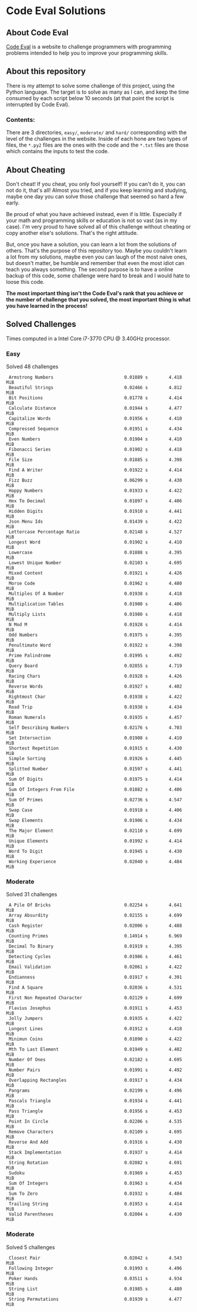 # Code Eval Solutions

## About Code Eval

[Code Eval](https://www.codeeval.com) is a website to challenge programmers
with programming problems intended to help you to improve your programming
skills.

## About this repository

There is my attempt to solve some challenge of this project, using the
Python language. The target is to solve as many as I can, and keep the time
consumed by each script below 10 seconds (at that point the script is
interrupted by Code Eval).

### Contents:

There are 3 directories, `easy/`, `moderate/` and `hard/` corresponding
with the level of the challenges in the website. Inside of each hone are
two types of files, the `*.py2` files are the ones with the code and the
`*.txt` files are those which contains the inputs to test the code.

## About Cheating

Don't cheat! If you cheat, you only fool yourself! If you can't do it, you
can not do it, that's all! Almost you tried, and if you keep learning and
studying, maybe one day you can solve those challenge that seemed so hard a
few early.

Be proud of what you have achieved instead, even if is little. Especially
if your math and programming skills or education is not so vast (as in my
case). I'm very proud to have solved all of this challenge without cheating
or copy another else's solutions. That's the right attitude.

But, once you have a solution, you can learn a lot from the solutions of
others.  That's the purpose of this repository too. Maybe you couldn't
learn a lot from my solutions, maybe even you can laugh of the most naive
ones, but doesn't matter, be humble and remember that even the most idiot
can teach you always something. The second purpose is to have a online
backup of this code, some challenge were hard to break and I would hate to
loose this code.

__The most important thing isn't the Code Eval's rank that you achieve or
the number of challenge that you solved, the most important thing is what
you have learned in the process!__

## Solved Challenges

Times computed in a Intel Core i7-3770 CPU @ 3.40GHz processor.

### Easy

Solved 48 challenges

     Armstrong Numbers                           0.01889 s        4.418 MiB
     Beautiful Strings                           0.02466 s        4.812 MiB
     Bit Positions                               0.01778 s        4.414 MiB
     Calculate Distance                          0.01944 s        4.477 MiB
     Capitalize Words                            0.01956 s        4.410 MiB
     Compressed Sequence                         0.01951 s        4.434 MiB
     Even Numbers                                0.01904 s        4.410 MiB
     Fibonacci Series                            0.01902 s        4.418 MiB
     File Size                                   0.01885 s        4.398 MiB
     Find A Writer                               0.01922 s        4.414 MiB
     Fizz Buzz                                   0.06299 s        4.430 MiB
     Happy Numbers                               0.01933 s        4.422 MiB
     Hex To Decimal                              0.01897 s        4.406 MiB
     Hidden Digits                               0.01910 s        4.441 MiB
     Json Menu Ids                               0.01439 s        4.422 MiB
     Lettercase Percentage Ratio                 0.02148 s        4.527 MiB
     Longest Word                                0.01902 s        4.410 MiB
     Lowercase                                   0.01888 s        4.395 MiB
     Lowest Unique Number                        0.02103 s        4.695 MiB
     Mixed Content                               0.01921 s        4.426 MiB
     Morse Code                                  0.01962 s        4.480 MiB
     Multiples Of A Number                       0.01938 s        4.418 MiB
     Multiplication Tables                       0.01900 s        4.406 MiB
     Multiply Lists                              0.01980 s        4.418 MiB
     N Mod M                                     0.01928 s        4.414 MiB
     Odd Numbers                                 0.01975 s        4.395 MiB
     Penultimate Word                            0.01922 s        4.398 MiB
     Prime Palindrome                            0.01995 s        4.492 MiB
     Query Board                                 0.02855 s        4.719 MiB
     Racing Chars                                0.01928 s        4.426 MiB
     Reverse Words                               0.01927 s        4.402 MiB
     Rightmost Char                              0.01938 s        4.422 MiB
     Road Trip                                   0.01938 s        4.434 MiB
     Roman Numerals                              0.01935 s        4.457 MiB
     Self Describing Numbers                     0.02176 s        4.703 MiB
     Set Intersection                            0.01908 s        4.410 MiB
     Shortest Repetition                         0.01915 s        4.430 MiB
     Simple Sorting                              0.01926 s        4.445 MiB
     Splitted Number                             0.01597 s        4.441 MiB
     Sum Of Digits                               0.01975 s        4.414 MiB
     Sum Of Integers From File                   0.01882 s        4.406 MiB
     Sum Of Primes                               0.02736 s        4.547 MiB
     Swap Case                                   0.01918 s        4.406 MiB
     Swap Elements                               0.01906 s        4.434 MiB
     The Major Element                           0.02110 s        4.699 MiB
     Unique Elements                             0.01992 s        4.414 MiB
     Word To Digit                               0.01945 s        4.430 MiB
     Working Experience                          0.02040 s        4.484 MiB

### Moderate

Solved 31 challenges

     A Pile Of Bricks                            0.02254 s        4.641 MiB
     Array Absurdity                             0.02155 s        4.699 MiB
     Cash Register                               0.02006 s        4.488 MiB
     Counting Primes                             0.14914 s        6.969 MiB
     Decimal To Binary                           0.01919 s        4.395 MiB
     Detecting Cycles                            0.01986 s        4.461 MiB
     Email Validation                            0.02061 s        4.422 MiB
     Endianness                                  0.01917 s        4.391 MiB
     Find A Square                               0.02036 s        4.531 MiB
     First Non Repeated Character                0.02129 s        4.699 MiB
     Flavius Josephus                            0.01911 s        4.453 MiB
     Jolly Jumpers                               0.01935 s        4.422 MiB
     Longest Lines                               0.01912 s        4.418 MiB
     Minimun Coins                               0.01890 s        4.422 MiB
     Mth To Last Element                         0.01949 s        4.402 MiB
     Number Of Ones                              0.02182 s        4.695 MiB
     Number Pairs                                0.01991 s        4.492 MiB
     Overlapping Rectangles                      0.01917 s        4.434 MiB
     Pangrams                                    0.02199 s        4.496 MiB
     Pascals Triangle                            0.01934 s        4.441 MiB
     Pass Triangle                               0.01956 s        4.453 MiB
     Point In Circle                             0.02206 s        4.535 MiB
     Remove Characters                           0.02109 s        4.695 MiB
     Reverse And Add                             0.01916 s        4.430 MiB
     Stack Implementation                        0.01937 s        4.414 MiB
     String Rotation                             0.02082 s        4.691 MiB
     Sudoku                                      0.01969 s        4.453 MiB
     Sum Of Integers                             0.01963 s        4.434 MiB
     Sum To Zero                                 0.01932 s        4.484 MiB
     Trailing String                             0.01953 s        4.414 MiB
     Valid Parentheses                           0.02004 s        4.430 MiB

### Moderate

Solved 5 challenges

     Closest Pair                                0.02042 s        4.543 MiB
     Following Integer                           0.01993 s        4.496 MiB
     Poker Hands                                 0.03511 s        4.934 MiB
     String List                                 0.01985 s        4.480 MiB
     String Permutations                         0.01939 s        4.477 MiB

